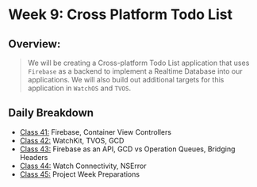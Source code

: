 # Week 9: Cross Platform Todo List

## Overview:
> We will be creating a Cross-platform Todo List application that uses `Firebase` as a backend to implement a Realtime Database into our applications.  We will also build out additional targets for this application in `WatchOS` and `TVOS`.  

## Daily Breakdown
  * [Class 41:](class-41/) Firebase, Container View Controllers  
  * [Class 42:](class-42/) WatchKit, TVOS, GCD  
  * [Class 43:](class-43/) Firebase as an API, GCD vs Operation Queues, Bridging Headers
  * [Class 44:](class-44/) Watch Connectivity, NSError
  * [Class 45:](class-45/) Project Week Preparations  
